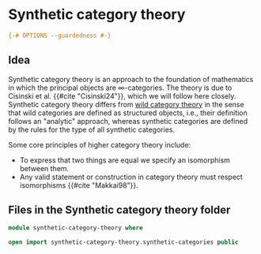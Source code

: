 # Synthetic category theory

```agda
{-# OPTIONS --guardedness #-}
```

## Idea

Synthetic category theory is an approach to the foundation of mathematics in
which the principal objects are ∞-categories. The theory is due to Cisinski et
al. {{#cite "Cisinski24"}}, which we will follow here closely. Synthetic
category theory differs from [wild category theory](wild-category-theory.md) in
the sense that wild categories are defined as structured objects, i.e., their
definition follows an "analytic" approach, whereas synthetic categories are
defined by the rules for the type of all synthetic categories.

Some core principles of higher category theory include:

- To express that two things are equal we specify an isomorphism between them.
- Any valid statement or construction in category theory must respect
  isomorphisms {{#cite "Makkai98"}}.

## Files in the Synthetic category theory folder

```agda
module synthetic-category-theory where

open import synthetic-category-theory.synthetic-categories public
```
